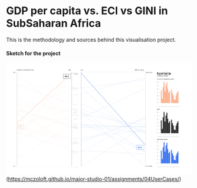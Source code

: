 # GDP per capita vs. ECI vs GINI in SubSaharan Africa 

This is the methodology and sources behind this visualisation project.

#### Sketch for the project
![alt text](sketch.jpg 'Sketch 2')(https://mczoloft.github.io/major-studio-01/assignments/04UserCases/)